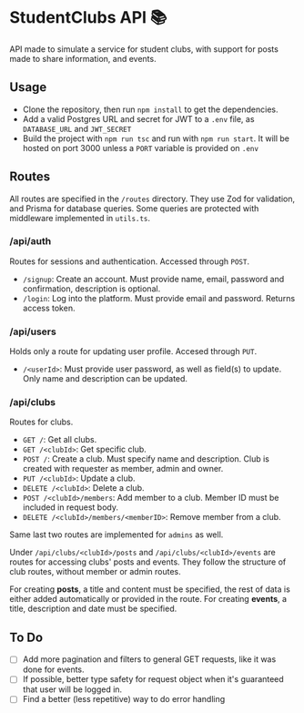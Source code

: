# StudentClubs API 📚
API made to simulate a service for student clubs, with support for posts made to share information, and events.

## Usage
* Clone the repository, then run `npm install` to get the dependencies.
* Add a valid Postgres URL and secret for JWT to a `.env` file, as `DATABASE_URL` and `JWT_SECRET`
* Build the project with `npm run tsc` and run with `npm run start`. It will be hosted on port 3000 unless a `PORT` variable is provided on `.env`

## Routes
All routes are specified in the `/routes` directory. They use Zod for validation, and Prisma for database queries. Some queries are protected with middleware implemented in `utils.ts`.
### /api/auth
Routes for sessions and authentication. Accessed through `POST`.
* `/signup`: Create an account. Must provide name, email, password and confirmation, description is optional.
* `/login`: Log into the platform. Must provide email and password. Returns access token.

### /api/users
Holds only a route for updating user profile. Accesed through `PUT`.
* `/<userId>`: Must provide user password, as well as field(s) to update. Only name and description can be updated.

### /api/clubs
Routes for clubs.
* `GET /`: Get all clubs.
* `GET /<clubId>`: Get specific club.
* `POST /`: Create a club. Must specify name and description. Club is created with requester as member, admin and owner.
* `PUT /<clubId>`: Update a club.
* `DELETE /<clubId>`: Delete a club.
* `POST /<clubId>/members`: Add member to a club. Member ID must be included in request body.
* `DELETE /<clubId>/members/<memberID>`: Remove member from a club.

Same last two routes are implemented for `admins` as well.

Under `/api/clubs/<clubId>/posts` and `/api/clubs/<clubId>/events` are routes for accessing clubs' posts and events. They follow the structure of club routes, without member or admin routes.

For creating **posts**, a title and content must be specified, the rest of data is either added automatically or provided in the route. For creating **events**, a title, description and date must be specified.

## To Do
- [ ] Add more pagination and filters to general GET requests, like it was done for events.
- [ ] If possible, better type safety for request object when it's guaranteed that user will be logged in.
- [ ] Find a better (less repetitive) way to do error handling